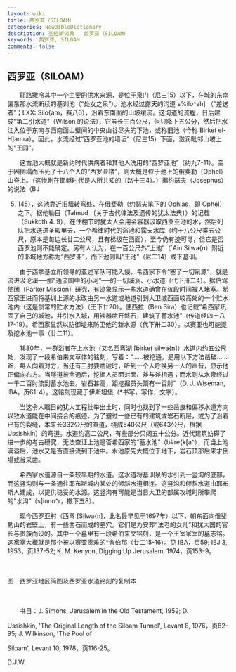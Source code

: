 ```yaml
---
layout: wiki
title: 西罗亚（SILOAM）
categories: NewBibleDictionary
description: 圣经新词典 - 西罗亚（SILOAM）
keywords: 西罗亚, SILOAM
comments: false
---
```


## 西罗亚（SILOAM）

　　耶路撒冷其中一个主要的供水来源，是位于泉门（尼三15）以下，在城的东南偏东那水流断续的基训池（“处女之泉”）。池水经过露天的沟道 s%ilo^ah] （“差送者”；LXX: Silo{am，赛八6），沿着东南面的山坡缓流。这沟道的流程，日后建成“第二引水道”（Wilson 的说法），它虽长三百公尺，但只降下五公分，然后把水注入位于东南与西南面山壁间的中央山谷尽头的下池，或称旧池（今称 Birket el-H]amra）。因此，水流经过“西罗亚池的墙垣”（尼三15）下面，滋润毗邻山坡上的“王园”。

　　这古池大概就是新约时代供病者和其他人洗用的“西罗亚池”（约九7-11）。至于因倒塌而压死了十八个人的“西罗亚楼”，则大概是位于池上的俄斐勒（Ophel）山脊上。（这惨剧在耶稣时代是人所共知的〔路十三4〕。）据约瑟夫（Josephus）的说法（BJ

5. 145），这池靠近旧墙转弯处，在俄斐勒（约瑟夫笔下的 Ophlas，即 Ophel）之下。据他勒目（Talmud 〔关于古代律法及遗传的犹太法典〕）的记载（Sukkoth 4. 9），在住棚节时犹太人会用金容器汲取西罗亚池的水，然后列队把水送进圣殿里去，一个希律时代的浴池和露天水库（约十八公尺乘五公尺，原本是每边长廿二公尺，且有梯级在西面），至今仍有迹可寻，但它是否西罗池则不能确定。另有人认为，在一百公尺外“上池”（`Ain Silwa{n）附近的耶城地方称为“西罗亚”，而下池则叫“王池”（尼二14）或下基训。

　　由于西拿基立所领导的亚述军队可能入侵，希西家下令“塞了一切泉源”，就是流进汲沦溪──那“通流国中的小河”──的一切溪涧、小水道（代下卅二4）。据伯驾使团（Parker Mission）研究，有迹象显示一些水道确曾在该段时间被人堵塞。希西家王进而将基训上源的水改由另一水道或地道引到大卫城西面较高处的一个贮水池内（这是惯常的贮水方法）（王下廿20）。便西拉（Ben Sira）也记载“希西家巩固了自己的城池，并引水入城，用铁器凿开磐石，建筑了蓄水池”（传道经四十八17-19）。希西家显然以防御堤来防卫他的新水源（代下卅二30）。以赛亚也可能提及挖水池一事（廿二11）。

　　1880年，一群浴者在上水池（又名西弯湖 [birket silwa{n]）水道内约五公尺处，发现了一段希伯来文草体的铭刻，写着：“……被挖通。是用以下方法凿破……斧，每人向着对方，当还有三肘要凿破时，听到一个人呼唤另一人的声音，显示他正偏向右方。当隧道被凿通后，挖掘人员面对面、斧与斧相遇；而水则从水泉经过一千二百肘流到蓄水池去。岩石甚高，距挖掘员头顶有一百肘”（D. J. Wiseman, IBA，页61-4）。这铭刻现藏于伊斯坦堡（*书写，写作，文字）。

　　当这令人瞩目的犹大工程壮举出土时，同时也找到了一些凿痕和偏移水道方向以致水道能在中间接合的痕迹。为了避过一些已有的建筑或岩石断层，或为了沿着已有的裂缝，本来长332公尺的直道，绕成540公尺（或643公尺，根据 Ussishkin）的弯道。水道约高二公尺，有些部分只阔五十公分。近代建筑妨碍了进一步的考古研究，无法查证上池是否希西家的“蓄水池”（b#re{k[a^），而当上池满溢后，池水又是否直接流到下池中。水池原先大概位于地下，岩石顶部后来才倒塌或被采凿。

　　希西家水道源自一条较早期的水道。这水道将基训泉的水引到一竖沟的底部，而这竖沟则与一条通往耶布斯城内某处的倾斜水道相连。这竖沟和倾斜水道由耶布斯人建成，以提供稳妥的水源。这竖沟有可能是当日大卫的部属攻城时所攀爬的“水沟”（s]inno^r，撒下五8）。

　　现今西罗亚村（西弯 [Silwa{n]，此名最早见于1697年）以下，朝东面向俄斐勒山的岩壁上，有一些凿石而成的墓穴。它们是为安葬“法老的女儿”和犹大国的官长与贵族而设的。其中一个墓里有一段希伯来文铭刻，是一个王室家宰的墓志铭。这家宰大概就是那个被以赛亚责难的*舍伯那（廿二15-16）。见 IBA，页59; IEJ 3, 1953，页137-52; K. M. Kenyon, Digging Up Jerusalem, 1974，页153-9。

　





图　西罗亚地区简图及西罗亚水道铭刻的复制本

　

　　书目：J. Simons, Jerusalem in the Old Testament, 1952; D.

Ussishkin, 'The Original Length of the Siloam Tunnel', Levant 8, 1976，页82-95; J. Wilkinson, 'The Pool of

Siloam', Levant 10, 1978，页116-25。

D.J.W.








